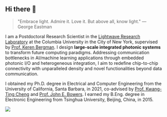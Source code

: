 ## Hi there 👋

> "Embrace light. Admire it. Love it. But above all, know light." — George Eastman

I am a Postdoctoral Research Scientist in the [Lightwave Research Laboratory](https://lightwave.ee.columbia.edu) at the Columbia University in the City of New York, supervised by [Prof. Keren Bergman](https://lightwave.ee.columbia.edu/bergman). I design **large-scale integrated photonic systems** to transform future computing paradigms. Addressing communication bottlenecks in AI/machine learning applications through embedded photonic I/O and heterogeneous integration, I aim to redefine chip-to-chip connectivity with unparalleled density and novel functionalities beyond data communication.

I obtained my Ph.D. degree in Electrical and Computer Engineering from the University of California, Santa Barbara, in 2021, co-advised by [Prof. Kwang-Ting Cheng](https://seng.hkust.edu.hk/about/people/faculty/tim-kwang-ting-cheng) and [Prof. John E. Bowers](https://engineering.ucsb.edu/people/john-bowers). I earned my B.Eng. degree in Electronic Engineering from Tsinghua University, Beijing, China, in 2015.

<picture>
  <source
    srcset="https://github-readme-stats.vercel.app/api/top-langs/?username=wyywyy23&layout=compact&theme=nord&hide_border=true"
    media="(prefers-color-scheme: dark)"
  />
  <source
    srcset="https://github-readme-stats.vercel.app/api/top-langs/?username=wyywyy23&layout=compact&hide_border=true"
    media="(prefers-color-scheme: light), (prefers-color-scheme: no-preference)"
  />
  <img src="https://github-readme-stats.vercel.app/api/top-langs/?username=wyywyy23&layout=compact&hide_border=true"
</picture>
